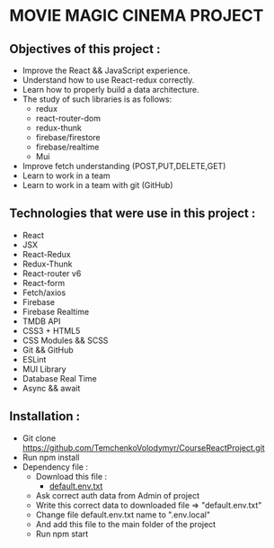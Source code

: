 # MOVIE MAGIC CINEMA PROJECT

## Objectives of this project :

- Improve the React && JavaScript experience.
- Understand how to use React-redux correctly.
- Learn how to properly build a data architecture.
- The study of such libraries is as follows:
    - redux
    - react-router-dom
    - redux-thunk
    - firebase/firestore
    - firebase/realtime
    - Mui
- Improve fetch understanding (POST,PUT,DELETE,GET)
- Learn to work in a team
- Learn to work in a team with git (GitHub)

## Technologies that were use in this project :

- React
- JSX
- React-Redux
- Redux-Thunk
- React-router v6
- React-form
- Fetch/axios
- Firebase
- Firebase Realtime
- TMDB API
- CSS3 + HTML5
- CSS Modules && SCSS
- Git && GitHub
- ESLint
- MUI Library
- Database Real Time
- Async && await

## Installation :

- Git clone https://github.com/TemchenkoVolodymyr/CourseReactProject.git
- Run npm install
- Dependency file  :
    - Download this file :
        - [default.env.txt](https://github.com/TemchenkoVolodymyr/CourseReactProject/files/11727067/default.env.txt)
    - Ask correct auth data from Admin of project
    - Write this correct data to downloaded file => "default.env.txt"
    - Change file default.env.txt name to ".env.local" 
    - And add this file to the main folder of the project
    - Run npm start </p>





